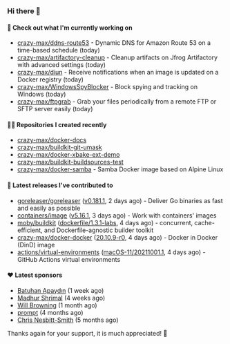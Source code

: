 ### Hi there 👋

#### 👷 Check out what I'm currently working on

- [crazy-max/ddns-route53](https://github.com/crazy-max/ddns-route53) - Dynamic DNS for Amazon Route 53 on a time-based schedule (today)
- [crazy-max/artifactory-cleanup](https://github.com/crazy-max/artifactory-cleanup) - Cleanup artifacts on Jfrog Artifactory with advanced settings (today)
- [crazy-max/diun](https://github.com/crazy-max/diun) - Receive notifications when an image is updated on a Docker registry (today)
- [crazy-max/WindowsSpyBlocker](https://github.com/crazy-max/WindowsSpyBlocker) - Block spying and tracking on Windows (today)
- [crazy-max/ftpgrab](https://github.com/crazy-max/ftpgrab) - Grab your files periodically from a remote FTP or SFTP server easily (today)

#### 👨‍💻 Repositories I created recently

- [crazy-max/docker-docs](https://github.com/crazy-max/docker-docs)
- [crazy-max/buildkit-git-umask](https://github.com/crazy-max/buildkit-git-umask)
- [crazy-max/docker-xbake-ext-demo](https://github.com/crazy-max/docker-xbake-ext-demo)
- [crazy-max/buildkit-buildsources-test](https://github.com/crazy-max/buildkit-buildsources-test)
- [crazy-max/docker-samba](https://github.com/crazy-max/docker-samba) - Samba Docker image based on Alpine Linux

#### 🚀 Latest releases I've contributed to

- [goreleaser/goreleaser](https://github.com/goreleaser/goreleaser) ([v0.181.1](https://github.com/goreleaser/goreleaser/releases/tag/v0.181.1), 2 days ago) - Deliver Go binaries as fast and easily as possible
- [containers/image](https://github.com/containers/image) ([v5.16.1](https://github.com/containers/image/releases/tag/v5.16.1), 3 days ago) - Work with containers&#39; images
- [moby/buildkit](https://github.com/moby/buildkit) ([dockerfile/1.3.1-labs](https://github.com/moby/buildkit/releases/tag/dockerfile%2F1.3.1-labs), 4 days ago) - concurrent, cache-efficient, and Dockerfile-agnostic builder toolkit
- [crazy-max/docker-docker](https://github.com/crazy-max/docker-docker) ([20.10.9-r0](https://github.com/crazy-max/docker-docker/releases/tag/20.10.9-r0), 4 days ago) - Docker in Docker (DinD) image
- [actions/virtual-environments](https://github.com/actions/virtual-environments) ([macOS-11/20211001.1](https://github.com/actions/virtual-environments/releases/tag/macOS-11%2F20211001.1), 4 days ago) - GitHub Actions virtual environments

#### ❤️ Latest sponsors
- [Batuhan Apaydın](https://github.com/developer-guy) (1 week ago)
- [Madhur Shrimal](https://github.com/shrimalmadhur) (4 weeks ago)
- [Will Browning](https://github.com/willbrowningme) (1 month ago)
- [prompt](https://github.com/pr-mpt) (4 months ago)
- [Chris Nesbitt-Smith](https://github.com/chrisns) (5 months ago)

Thanks again for your support, it is much appreciated! 🙏
